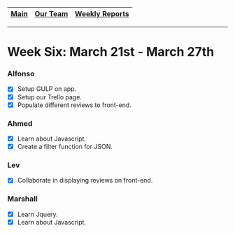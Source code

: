 [Main](../../master/README.md) | [Our Team](../../master/our_team/README.md) | [Weekly Reports](../weekly_reports)
------------ | ------------- | -------------
---
# Week Six: March 21st - March 27th

### Alfonso

- [X] Setup GULP on app.
- [X] Setup our Trello page.
- [X] Populate different reviews to front-end.

### Ahmed

- [x] Learn about Javascript.
- [X] Create a filter function for JSON.

### Lev

- [x] Collaborate in displaying reviews on front-end.

### Marshall

- [x] Learn Jquery.
- [X] Learn about Javascript.
